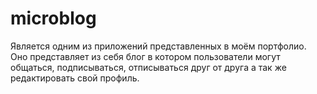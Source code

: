 # microblog
Является одним из приложений представленных в моём портфолио.
Оно представляет из себя блог в котором пользователи могут общаться,
подписываться, отписываться друг от друга а так же редактировать свой профиль.
